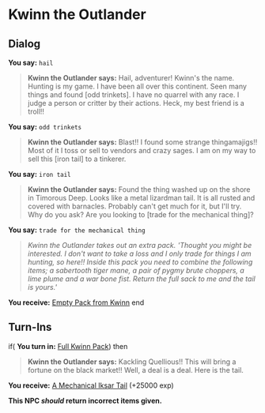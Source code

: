 # Kwinn the Outlander
## Dialog

**You say:** `hail`



>**Kwinn the Outlander says:** Hail, adventurer! Kwinn's the name. Hunting is my game. I have been all over this continent. Seen many things and found [odd trinkets]. I have no quarrel with any race. I judge a person or critter by their actions. Heck, my best friend is a troll!!

**You say:** `odd trinkets`



>**Kwinn the Outlander says:** Blast!! I found some strange thingamajigs!! Most of it I toss or sell to vendors and crazy sages. I am on my way to sell this [iron tail] to a tinkerer.

**You say:** `iron tail`



>**Kwinn the Outlander says:** Found the thing washed up on the shore in Timorous Deep. Looks like a metal lizardman tail. It is all rusted and covered with barnacles. Probably can't get much for it, but I'll try. Why do you ask? Are you looking to [trade for the mechanical thing]?

**You say:** `trade for the mechanical thing`



>*Kwinn the Outlander takes out an extra pack. 'Thought you might be interested. I don't want to take a loss and I only trade for things I am hunting, so here!! Inside this pack you need to combine the following items; a sabertooth tiger mane, a pair of pygmy brute choppers, a lime plume and a war bone fist. Return the full sack to me and the tail is yours.'*


**You receive:**  [Empty Pack from Kwinn](/item/17038)
end

## Turn-Ins



if( **You turn in:** [Full Kwinn Pack](/item/12828)) then


>**Kwinn the Outlander says:** Kackling Quellious!! This will bring a fortune on the black market!! Well, a deal is a deal. Here is the tail.


 **You receive:**  [A Mechanical Iksar Tail](/item/12822) (+25000 exp)

**This NPC *should* return incorrect items given.**





